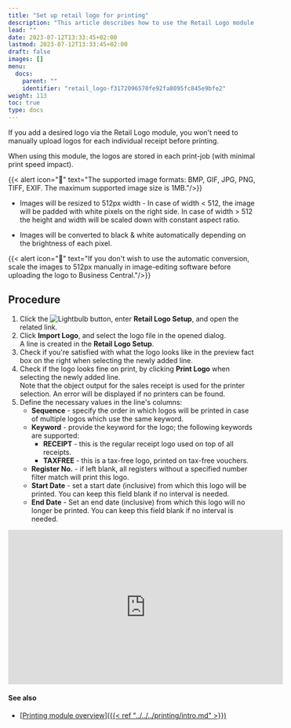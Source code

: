 ```yaml
---
title: "Set up retail logo for printing"
description: "This article describes how to use the Retail Logo module, removing the need to upload logos on each receipt printer with a driver utility, and making the process much faster."
lead: ""
date: 2023-07-12T13:33:45+02:00
lastmod: 2023-07-12T13:33:45+02:00
draft: false
images: []
menu:
  docs:
    parent: ""
    identifier: "retail_logo-f3172096570fe92fa8095fc845e9bfe2"
weight: 113
toc: true
type: docs
---
```


If you add a desired logo via the Retail Logo module, you won't need to manually upload logos for each individual receipt before printing.
 

When using this module, the logos are stored in each print-job (with minimal print speed impact).

{{< alert icon="📝" text="The supported image formats: BMP, GIF, JPG, PNG, TIFF, EXIF. The maximum supported image size is 1MB."/>}}

- Images will be resized to 512px width - In case of width < 512, the image will be padded with white pixels on the right side. In case of width >  512 the height and width will be scaled down with constant aspect ratio. 

- Images will be converted to black & white automatically depending on the brightness of each pixel. 

{{< alert icon="📝" text="If you don't wish to use the automatic conversion, scale the images to 512px manually in image-editing software before uploading the logo to Business Central."/>}}

## Procedure

1. Click the ![Lightbulb](Lightbulb_icon.PNG) button, enter **Retail Logo Setup**, and open the related link.       
2. Click **Import Logo**, and select the logo file in the opened dialog.     
   A line is created in the **Retail Logo Setup**.
3. Check if you're satisfied with what the logo looks like in the preview fact box on the right when selecting the newly added line. 
4. Check if the logo looks fine on print, by clicking **Print Logo** when selecting the newly added line.     
   Note that the object output for the sales receipt is used for the printer selection. An error will be displayed if no printers can be found. 
5. Define the necessary values in the line's columns: 
   - **Sequence** - specify the order in which logos will be printed in case of multiple logos which use the same keyword.
   - **Keyword** - provide the keyword for the logo; the following keywords are supported:
     - **RECEIPT** - this is the regular receipt logo used on top of all receipts.
     - **TAXFREE** - this is a tax-free logo, printed on tax-free vouchers.
   - **Register No.** - if left blank, all registers without a specified number filter match will print this logo.
   - **Start Date** - set a start date (inclusive) from which this logo will be printed. You can keep this field blank if no interval is needed.
   - **End Date** - Set an end date (inclusive) from which this logo will no longer be printed. You can keep this field blank if no interval is needed.

<iframe width="560" height="315" src="https://www.youtube.com/embed/M6naAmEB7fo?si=ytxCWQsJkdvBbfFl" title="YouTube video player" frameborder="0" allow="accelerometer; autoplay; clipboard-write; encrypted-media; gyroscope; picture-in-picture; web-share" allowfullscreen></iframe>

#### See also

- [<ins>Printing module overview<ins>]({{< ref "../../../printing/intro.md" >}})